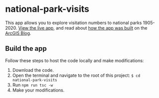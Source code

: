 # national-park-visits

This app allows you to explore visitation numbers to national parks 1905-2020. [View the live app](https://ekenes.github.io/national-park-visits/), and read about [how the app was built](https://www.esri.com/arcgis-blog/products/js-api-arcgis/mapping/inset-maps-for-the-web/) on the [ArcGIS Blog](https://www.esri.com/arcgis-blog/overview/).

## Build the app

Follow these steps to host the code locally and make modifications:

1. Download the code.
2. Open the terminal and navigate to the root of this project: `$ cd national-park-visits`
3. Run `npm run tsc -w`
4. Make your modifications.
